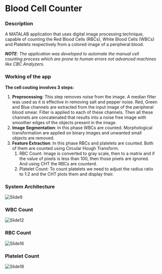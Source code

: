# Blood Cell Counter

### Description
A MATALAB application that uses digital image processing technique, capable of counting the Red Blood
Cells (RBCs), White Blood Cells (WBCs) and Platelets respectively from a colored image of a peripheral blood.

_**NOTE**: The application was developed to automate the manual cell counting process which are prone to human errors not advanced machines like CBC Analyzers._

### Working of the app
**The cell couting involves 3 steps:** 
1. **Preprocessing**: This step removes noise from the image. A median filter was used as it is effective in removing salt and pepper noise.
   Red, Green and Blue channels are extracted from the input image of the peripheral blood smear. Filter is applied to each of these channels. Then all these channels are 
   concatenated that results into a noise free image with smoother edges of the objects present in the image. 
2. **Image Segmentation**: In this phase WBCs are counted. Morphological transformation are applied on binary images and unwanted small objects are removed.  
3. **Feature Extraction**: In this phase RBCs and platelets are counted. Both of them are counted using Circular Hough Transform. 
   1. RBC Count: Image is converted to gray scale, then to a matrix and if the value of pixels is less than 100, then those pixels are ignored. And using CHT the RBCs are               counterd.
   2. Platelet Count: To count platelets we need to adjust the radius ratio to 1:2 and the CHT plots them and display their. 
   
### System Architecture
![Slide9](https://user-images.githubusercontent.com/83666636/120933429-c4829700-c717-11eb-98fc-2e9ecfc972eb.jpg)

### WBC Count
![Slide12](https://user-images.githubusercontent.com/83666636/120933612-889c0180-c718-11eb-977c-80f5587240d8.jpg)

### RBC Count
![Slide16](https://user-images.githubusercontent.com/83666636/120933621-90f43c80-c718-11eb-8f21-c21fc10fa37c.jpg)

### Platelet Count
![Slide18](https://user-images.githubusercontent.com/83666636/120933635-9c476800-c718-11eb-9591-99d489b4fec8.jpg)
